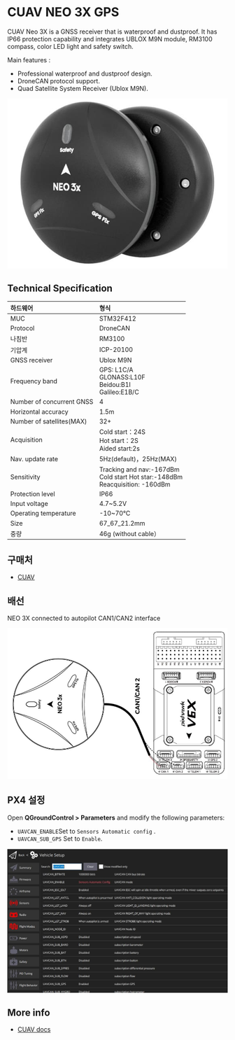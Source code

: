 # CUAV NEO 3X GPS

<Badge type="tip" text="PX4 v1.13" />

CUAV Neo 3X is a GNSS receiver that is waterproof and dustproof.
It has IP66 protection capability and integrates UBLOX M9N module, RM3100 compass, color LED light and safety switch.

Main features :

- Professional waterproof and dustproof design.
- DroneCAN protocol support.
- Quad Satellite System Receiver (Ublox M9N).

![Hero image of Neo3x GPS](../../assets/hardware/gps/cuav_gps_neo3/neo_3x.jpg)

## Technical Specification

| 하드웨어                                         | 형식                                                                                                                                |
| :------------------------------------------- | :-------------------------------------------------------------------------------------------------------------------------------- |
| MUC                                          | STM32F412                                                                                                                         |
| Protocol                                     | DroneCAN                                                                                                                          |
| 나침반                                          | RM3100                                                                                                                            |
| 기압계                                          | ICP-20100                                                                                                                         |
| GNSS receiver                                | Ublox M9N                                                                                                                         |
| Frequency band                               | GPS: L1C/A<br>GLONASS:L10F <br>Beidou:B1I<br>Galileo:E1B/C        |
| Number of concurrent GNSS                    | 4                                                                                                                                 |
| Horizontal accuracy                          | 1.5m                                                                                                              |
| Number of satellites(MAX) | 32+                                                                                                                               |
| Acquisition                                  | Cold start：24S<br>Hot start：2S<br>Aided start:2s                                                                  |
| Nav. update rate             | 5Hz(default)，25Hz(MAX)                                                                      |
| Sensitivity                                  | Tracking and nav:-167dBm<br>Cold start Hot star:-148dBm<br>Reacquisition: -160dBm |
| Protection level                             | IP66                                                                                                                              |
| Input voltage                                | 4.7~5.2V                                                                          |
| Operating temperature                        | -10~70℃                                                                                                           |
| Size                                         | 67_67_21.2mm                                                                                                      |
| 중량                                           | 46g (without cable）                                                                                            |

## 구매처

- [CUAV](https://www.alibaba.com/product-detail/Free-shipping-CUAV-NEO-3X-GPS_1601004167114.html?spm=a2747.manage.0.0.6aa271d2urCPnP)

## 배선

NEO 3X connected to autopilot CAN1/CAN2 interface

![NEO 3X connected to autopilot CAN1/CAN2 interface](../../assets/hardware/gps/cuav_gps_neo3/neo_3x_connect.jpg)

## PX4 설정

Open **QGroundControl > Parameters** and modify the following parameters:

- `UAVCAN_ENABLE`Set to `Sensors Automatic config` .
- `UAVCAN_SUB_GPS` Set to `Enable`.

![QGC Full Parameter screen showing DroneCan (UAVCAN) parameters](../../assets/hardware/gps/cuav_gps_neo3/px4_can.jpg)

## More info

- [CUAV docs](https://doc.cuav.net/gps/neo-series-gnss/en/neo-3x.html)
